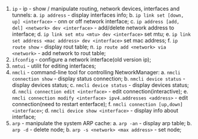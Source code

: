 
1. ```ip``` - ip  -  show  / manipulate routing, network devices, interfaces and tunnels:
  a. ```ip address``` - display interfaces info;
  b. ```ip link set [down, up] <interface>``` - onn or off network interface;
  c. ```ip address [add, del] <network> dev <interface>``` - add/delete network address to interface;
  d. ```ip link set mtu <mtu> dev <interface>``` set mtu;
  e. ```ip link set address <mac address> dev <interface>``` set mac address;
  f. ```ip route show``` - display rout table;
  п. ```ip route add <network> via <network>``` - add network to rout table;
2. ```ifconfig``` - configure a network interface(old version ip);
3. ```nmtui``` - utilit for editing interfaces;
4. ```nmcli``` - command-line tool for controlling NetworkManager:
  a. ```nmcli connection show``` - display status connection;
  b. ```nmcli device status``` - display devices status;
  c. ```nmcli device status``` - display devices status;
  d. ```nmcli connection edit <interface>``` - edit connection(interactive);
  e. ```nmcli connection modify <interface> ipv4.addresses <address>``` - edit connection(need to restart enterface);
  f. ```nmcli connection [up,down] <interface>```;
  d. ```nmcli device show <interface>``` - display info about interface;
5. ```arp``` - manipulate the system ARP cache:
  a. ```arp -an``` - display arp table;
  b. ```arp -d``` - delete node;
  b. ```arp -s <network> <max address>``` - set node;